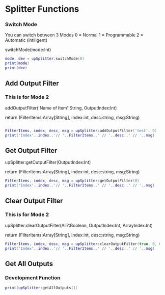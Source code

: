 
# Splitter Functions

### Switch Mode

You can switch between 3 Modes 
0 = Normal
1 = Programmable 
2 = Automatic (intiligent)

switchMode(mode:Int)

```lua
mode, dev = upSplitter:switchMode(0)
print(mode)
print(dev)
```



## Add Output Filter
### This is for Mode 2 

addOutputFilter('Name of Item':String, OutputIndex:Int)

return (FilterItems:Array[String], index:int, desc:string, msg:String)

```lua

FilterItems, index, desc, msg = upSplitter:addOutputFilter('test', 0)
print('Index'..index..'// '..FilterItems..' // '..desc..' // '..msg)
```




## Get Output Filter

upSplitter:getOutputFilter(OutputIndex:Int)

return (FilterItems:Array[String], index:int, desc:string, msg:String)

```lua
FilterItems, index, desc, msg = upSplitter:getOutputFilter(0)
print('Index'..index..'// '..FilterItems..' // '..desc..' // '..msg)
```





## Clear Output Filter
### This is for Mode 2 

upSplitter:clearOutputFilter(All?:Boolean, OutputIndex:Int, ArrayIndex:Int)

return (FilterItems:Array[String], index:int, desc:string, msg:String)

```lua
FilterItems, index, desc, msg = upSplitter:clearOutputFilter(true, 0, 0)
print('Index'..index..'// '..FilterItems..' // '..desc..' // '..msg)
```





## Get All Outputs
### Development Function


```lua
print(upSplitter:getAllOutputs())
```